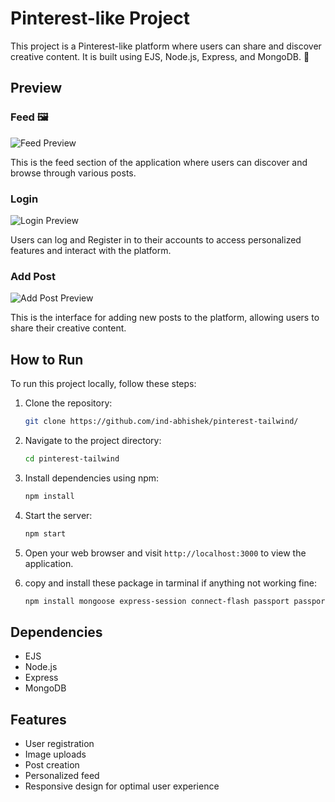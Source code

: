 # Pinterest-like Project

This project is a Pinterest-like platform where users can share and discover creative content. It is built using EJS, Node.js, Express, and MongoDB. 📌

## Preview
### Feed 🖼️

![Feed Preview](https://github.com/ind-abhishek/pinterest-tailwind/assets/101976775/39eae3df-8344-4d00-a396-1fe99e328435)

This is the feed section of the application where users can discover and browse through various posts.

### Login

![Login Preview](https://github.com/ind-abhishek/pinterest-tailwind/assets/101976775/d45a7cb1-fa28-4e4a-a743-d085d5f3e9b9)

Users can log and Register in to their accounts to access personalized features and interact with the platform.

### Add Post

![Add Post Preview](https://github.com/ind-abhishek/pinterest-tailwind/assets/101976775/0d6e7b19-dc03-4a7f-9260-c99e17df6ee3)

This is the interface for adding new posts to the platform, allowing users to share their creative content.

## How to Run
To run this project locally, follow these steps:

1. Clone the repository:
   ```bash
   git clone https://github.com/ind-abhishek/pinterest-tailwind/
   ```

2. Navigate to the project directory:
   ```bash
   cd pinterest-tailwind
   ```

3. Install dependencies using npm:
   ```bash
   npm install
   ```

4. Start the server:
   ```bash
   npm start
   ```


5. Open your web browser and visit `http://localhost:3000` to view the application.


6. copy and install these package in tarminal if anything not working fine:
   ```bash
   npm install mongoose express-session connect-flash passport passport-local passport-local-mongoose uuid multer
   ```

## Dependencies
- EJS
- Node.js
- Express
- MongoDB

## Features
- User registration
- Image uploads
- Post creation
- Personalized feed
- Responsive design for optimal user experience
```
